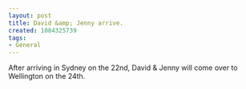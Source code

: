 ```yaml
---
layout: post
title: David &amp; Jenny arrive.
created: 1084325739
tags:
- General
---
```

After arriving in Sydney on the 22nd, David & Jenny will come over to Wellington on the 24th.
